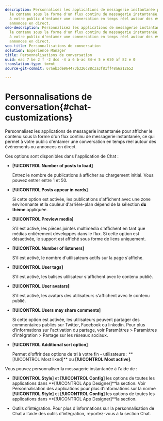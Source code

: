 ```yaml
---
description: Personnalisez les applications de messagerie instantanée pour afficher
  le contenu sous la forme d'un flux continu de messagerie instantanée, ce qui permet
  à votre public d'entamer une conversation en temps réel autour des événements ou
  annonces en direct.
seo-description: Personnalisez les applications de messagerie instantanée pour afficher
  le contenu sous la forme d'un flux continu de messagerie instantanée, ce qui permet
  à votre public d'entamer une conversation en temps réel autour des événements ou
  annonces en direct.
seo-title: Personnalisations de conversation
solution: Experience Manager
title: Personnalisations de conversation
uuid: eac 7 be 2 f -2 dcd -4 a 6 b-ac 84-e 5 e 650 af 82 e 0
translation-type: tm+mt
source-git-commit: 67aeb3de964473b326c88c3a3f81ff48a6a12652

---
```



# Personnalisations de conversation{#chat-customizations}

Personnalisez les applications de messagerie instantanée pour afficher le contenu sous la forme d'un flux continu de messagerie instantanée, ce qui permet à votre public d'entamer une conversation en temps réel autour des événements ou annonces en direct.



Ces options sont disponibles dans l'application de Chat :

* **[!UICONTROL Number of posts to load]**

   Entrez le nombre de publications à afficher au chargement initial. Vous pouvez entrer entre 1 et 50.

* **[!UICONTROL Posts appear in cards]**

   Si cette option est activée, les publications s'affichent avec une zone environnante et la couleur d'arrière-plan dépend de la sélection **du thème** appliquée.

* **[!UICONTROL Preview media]**

   S'il est activé, les pièces jointes multimédia s'affichent en tant que médias entièrement développés dans le flux. Si cette option est désactivée, le support est affiché sous forme de liens uniquement.

* **[!UICONTROL Number of listeners]**

   S'il est activé, le nombre d'utilisateurs actifs sur la page s'affiche.

* **[!UICONTROL User tags]**

   S'il est activé, les balises utilisateur s'affichent avec le contenu publié.

* **[!UICONTROL User avatars]**

   S'il est activé, les avatars des utilisateurs s'affichent avec le contenu publié.

* **[!UICONTROL Users may share comments]**

   Si cette option est activée, les utilisateurs peuvent partager des commentaires publiés sur Twitter, Facebook ou linkedin. Pour plus d'informations sur l'activation du partage, voir Paramètres > Paramètres d'intégration > Partage sur les réseaux sociaux.

* **[!UICONTROL Additional sort option]**

   Permet d'offrir des options de tri à votre fin - utilisateurs : ** [!UICONTROL Most liked]** ou **[!UICONTROL Most active]**.

Vous pouvez personnaliser la messagerie instantanée à l'aide de :

* **[!UICONTROL Style]** et **[!UICONTROL Config]** les options de toutes les applications dans **[!UICONTROL App Designer]**la section. Voir Personnalisation des applications pour plus d'informations sur la norme **[!UICONTROL Style]** et **[!UICONTROL Config]** les options de toutes les applications dans **[!UICONTROL App Designer]**la section.

* Outils d'intégration. Pour plus d'informations sur la personnalisation de Chat à l'aide des outils d'intégration, reportez-vous à la section Chat.

